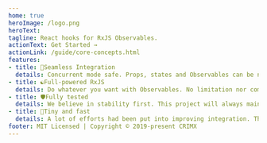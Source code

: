 ```yaml
---
home: true
heroImage: /logo.png
heroText:
tagline: React hooks for RxJS Observables.
actionText: Get Started →
actionLink: /guide/core-concepts.html
features:
- title: 💫Seamless Integration
  details: Concurrent mode safe. Props, states and Observables can be nicely converted to each other with pure function. No `tap` hack needed. Supports Render-as-You-Fetch pattern with React Suspense.
- title: ☯️Full-powered RxJS
  details: Do whatever you want with Observables. No limitation nor compromise.
- title: 🛡Fully tested
  details: We believe in stability first. This project will always maintain a 100% coverage.
- title: 🚀Tiny and fast
  details: A lot of efforts had been put into improving integration. This library should have zero visible impact on performance.
footer: MIT Licensed | Copyright © 2019-present CRIMX
---
```

